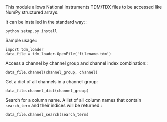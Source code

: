 This module allows National Instruments TDM/TDX files to be accessed like
NumPy structured arrays.

It can be installed in the standard way::

    python setup.py install

Sample usage::

    import tdm_loader
    data_file = tdm_loader.OpenFile('filename.tdm')
    
Access a channel by channel group and channel index combination::
    
    data_file.channel(channel_group, channel)

Get a dict of all channels in a channel group:

    data_file.channel_dict(channel_group)

Search for a column name.  A list of all column names that contain
``search_term`` and their indices will be returned::

    data_file.channel_search(search_term)
